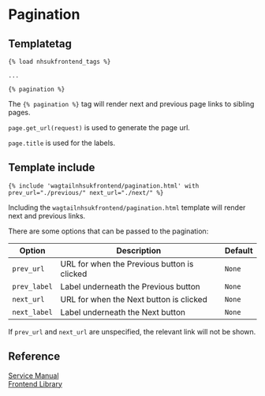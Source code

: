 # Pagination

## Templatetag

```django
{% load nhsukfrontend_tags %}

...

{% pagination %}
```

The `{% pagination %}` tag will render next and previous page links to sibling pages.

`page.get_url(request)` is used to generate the page url.

`page.title` is used for the labels.


## Template include

```django
{% include 'wagtailnhsukfrontend/pagination.html' with prev_url="./previous/" next_url="./next/" %}
```

Including the `wagtailnhsukfrontend/pagination.html` template will render next and previous links.

There are some options that can be passed to the pagination:

| Option | Description | Default |
| ------ | ----------- | ------- |
| `prev_url` | URL for when the Previous button is clicked | `None` |
| `prev_label` | Label underneath the Previous button | `None` |
| `next_url` | URL for when the Next button is clicked | `None` |
| `next_label` | Label underneath the Next button | `None` |

If `prev_url` and `next_url` are unspecified, the relevant link will not be shown.

## Reference

[Service Manual](https://beta.nhs.uk/service-manual/styles-components-patterns/pagination)  
[Frontend Library](https://github.com/nhsuk/nhsuk-frontend/tree/master/packages/components/pagination)

